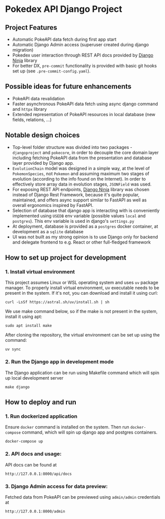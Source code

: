 # Pokedex API Django Project

## Project Features
- Automatic PokeAPI data fetch during first app start
- Automatic Django Admin access (superuser created during django migration)
- Pokedex user interaction through REST API docs provided by [Django Ninja](https://django-ninja.dev/) library
- For better DX, `pre-commit` functionality is provided with basic git hooks set up (see `.pre-commit-config.yaml`). 

## Possible ideas for future enhancements
- PokeAPI data revalidation
- Faster asynchronous PokeAPI data fetch using async django command and `httpx` library
- Extended representation of PokeAPI resources in local database (new fields, relations, ...)

## Notable design choices
- Top-level folder structure was divided into two packages - `djangoproject` and `pokecore`, in order to decouple the core domain layer including fetching PokeAPI data from the presentation and database layer provided by Django app.
- `EvolutionChain` model was designed in a simple way, at the level of `PokemonSpecies`, not `Pokemon` and assuming maximum two stages of evolution (according to the info found on the Internet).
  In order to effectively store array data in evolution stages, `JSONField` was used.
- For exposing REST API endpoints, [Django Ninja](https://django-ninja.dev/) library was chosen instead of Django Rest Framework, because it's quite popular, maintained, and offers async support similar to FastAPI as well as overall ergonomics inspired by FastAPI.
- Selection of database that django app is interacting with is conveniently implemented using `USEDB` env variable (possible values `local` and `postgres`). This env variable is used in django's `settings.py`
- At deployment, database is provided as a `postgres` docker container, at development as a `sqlite` database
- UI was not built as my strong opinion is to use Django only for backend and delegate frontend to e.g. React or other full-fledged framework

## How to set up project for development

### 1. Install virtual environment
This project assumes Linux or WSL operating system and uses `uv` package manager. To properly install virtual environment, uv executable needs to be present in the system. If it's not, you can download and install it using curl:
```
curl -LsSf https://astral.sh/uv/install.sh | sh
```

We use make command below, so if the make is not present in the system, install it using apt:
```
sudo apt install make
```

After cloning the repository, the virtual environment can be set up using the command:
```
uv sync
```

### 2. Run the Django app in development mode
The Django application can be run using Makefile command which will spin up local development server
```
make django
```
## How to deploy and run

### 1. Run dockerized application
Ensure `docker` command is installed on the system. Then run `docker-compose` command, which will spin up django app and postgres containers.
```
docker-compose up
```

### 2. API docs and usage:
API docs can be found at
```
http://127.0.0.1:8000/api/docs
```

### 3. Django Admin access for data preview:
Fetched data from PokeAPI can be previewed using `admin/admin` credentials at
```
http://127.0.0.1:8000/admin
```
